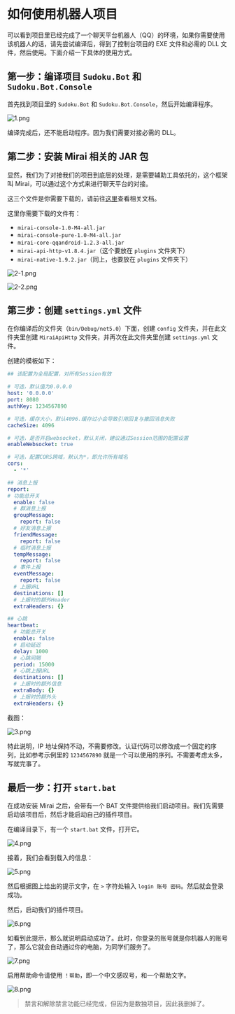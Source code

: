 ﻿# 如何使用机器人项目
可以看到项目里已经完成了一个聊天平台机器人（QQ）的环境，如果你需要使用该机器人的话，请先尝试编译后，得到了控制台项目的 EXE 文件和必需的 DLL 文件，然后使用。下面介绍一下具体的使用方式。

## 第一步：编译项目 `Sudoku.Bot` 和 `Sudoku.Bot.Console`

首先找到项目里的 `Sudoku.Bot` 和 `Sudoku.Bot.Console`，然后开始编译程序。

![](https://images.gitee.com/uploads/images/2021/0302/095926_a4883373_1449374.png "1.png")


编译完成后，还不能启动程序。因为我们需要对接必需的 DLL。

## 第二步：安装 Mirai 相关的 JAR 包

显然，我们为了对接我们的项目到底层的处理，是需要辅助工具依托的，这个框架叫 Mirai，可以通过这个方式来进行聊天平台的对接。

这三个文件是你需要下载的，请前往[这里](https://github.com/mamoe/mirai/blob/dev/docs/README.md)查看相关文档。

这里你需要下载的文件有：

* `mirai-console-1.0-M4-all.jar`
* `mirai-console-pure-1.0-M4-all.jar`
* `mirai-core-qqandroid-1.2.3-all.jar`
* `mirai-api-http-v1.8.4.jar`（这个要放在 `plugins` 文件夹下）
* `mirai-native-1.9.2.jar`（同上，也要放在 `plugins` 文件夹下）

![](https://images.gitee.com/uploads/images/2021/0302/101142_919bb368_1449374.png "2-1.png")

![](https://images.gitee.com/uploads/images/2021/0302/101148_d5305c30_1449374.png "2-2.png")

## 第三步：创建 `settings.yml` 文件

在你编译后的文件夹（`bin/Debug/net5.0`）下面，创建 `config` 文件夹，并在此文件夹里创建 `MiraiApiHttp` 文件夹，并再次在此文件夹里创建 `settings.yml` 文件。

创建的模板如下：

```yml
## 该配置为全局配置，对所有Session有效

# 可选，默认值为0.0.0.0
host: '0.0.0.0'
port: 8080
authKey: 1234567890

# 可选，缓存大小，默认4096.缓存过小会导致引用回复与撤回消息失败
cacheSize: 4096

# 可选，是否开启websocket，默认关闭，建议通过Session范围的配置设置
enableWebsocket: true

# 可选，配置CORS跨域，默认为*，即允许所有域名
cors:
  - '*'

## 消息上报
report:
# 功能总开关
  enable: false
  # 群消息上报
  groupMessage:
    report: false
  # 好友消息上报
  friendMessage:
    report: false
  # 临时消息上报
  tempMessage:
    report: false
  # 事件上报
  eventMessage:
    report: false
  # 上报URL
  destinations: []
  # 上报时的额外Header
  extraHeaders: {}

## 心跳
heartbeat:
  # 功能总开关
  enable: false
  # 启动延迟
  delay: 1000
  # 心跳间隔
  period: 15000
  # 心跳上报URL
  destinations: []
  # 上报时的额外信息
  extraBody: {}
  # 上报时的额外头
  extraHeaders: {}
```

截图：

![](https://images.gitee.com/uploads/images/2021/0302/100745_0a4a5867_1449374.png "3.png")

特此说明，IP 地址保持不动，不需要修改。认证代码可以修改成一个固定的序列，比如参考示例里的 `1234567890` 就是一个可以使用的序列。不需要考虑太多，写就完事了。

## 最后一步：打开 `start.bat`

在成功安装 Mirai 之后，会带有一个 BAT 文件提供给我们启动项目。我们先需要启动该项目后，然后才能启动自己的插件项目。

在编译目录下，有一个 `start.bat` 文件，打开它。

![](https://images.gitee.com/uploads/images/2021/0302/101337_b6eead8b_1449374.png "4.png")

接着，我们会看到载入的信息：

![](https://images.gitee.com/uploads/images/2021/0302/101717_94723dd4_1449374.png "5.png")

然后根据图上给出的提示文字，在 `>` 字符处输入 `login 账号 密码`。然后就会登录成功。

然后，启动我们的插件项目。

![](https://images.gitee.com/uploads/images/2021/0302/101818_f4dc6418_1449374.png "6.png")

如看到此提示，那么就说明启动成功了。此时，你登录的账号就是你机器人的账号了，那么它就会自动通过你的电脑，为同学们服务了。

![](https://images.gitee.com/uploads/images/2021/0302/101930_5963b029_1449374.png "7.png")

启用帮助命令请使用 `！帮助`，即一个中文感叹号，和一个帮助文字。

![](https://images.gitee.com/uploads/images/2021/0302/102047_7fe7c4bf_1449374.png "8.png")

> 禁言和解除禁言功能已经完成，但因为是数独项目，因此我删掉了。
